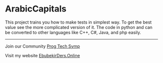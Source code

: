 # ArabicCapitals

This project trains you how to make tests in simplest way. To get the best value see the more complicated version of it.
The code in python and can be converted to other languages like C++, C#, Java, and php easily.

---

Join our Community [Prog Tech Symp](https://chat.whatsapp.com/IVUhAPBUoCA6sHzokQpbX3)

Visit my website [EbubekirDers.Online](https://www.ebubekirders.online)
